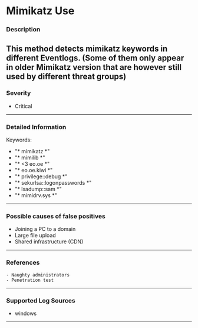 # Mimikatz Use
### Description

This method detects mimikatz keywords in different Eventlogs. 
(Some of them only appear in older Mimikatz version that are however still used by different threat groups)
-------------------
### Severity

- Critical

-------------------
### Detailed Information

Keywords:
  - "* mimikatz *"
  - "* mimilib *"
  - "* <3 eo.oe *"
  - "* eo.oe.kiwi *"
  - "* privilege::debug *"
  - "* sekurlsa::logonpasswords *"
  - "* lsadump::sam *"
  - "* mimidrv.sys *"

-------------------
### Possible causes of false positives

- Joining a PC to a domain
- Large file upload
- Shared infrastructure (CDN)

-------------------
### References
    - Naughty administrators
    - Penetration test
    
-------------------
### Supported Log Sources

- windows

-------------------
